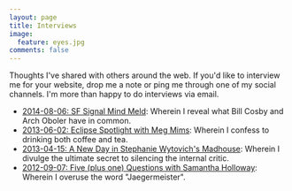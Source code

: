 ```yaml
---
layout: page
title: Interviews
image:
  feature: eyes.jpg
comments: false
---
```


Thoughts I've shared with others around the web. If you'd like to interview me for your website, drop me a note or ping me through one of my social channels. I'm more than happy to do interviews via email.

* [2014-08-06: SF Signal Mind Meld](http://www.sfsignal.com/archives/2014/08/mind-meld-our-favorite-library-and-bookstore-memories/):  Wherein I reveal what Bill Cosby and Arch Oboler have in common.
* [2013-06-02: Eclipse Spotlight with Meg Mims](http://megmims.com/2013/06/12/eclipse-spotlight-dark-fantasy-author-david-day/): Wherein I confess to drinking both coffee and tea.
* [2013-04-15: A New Day in Stephanie Wytovich's Madhouse](http://joinmeinthemadhouse.blogspot.com/2013/04/its-new-day-in-madhouse.html): Wherein I divulge the ultimate secret to silencing the internal critic.
* [2012-09-07: Five (plus one) Questions with Samantha Holloway](http://www.samanthaholloway.com/2012/09/five-plus-one-questions-david-day.html): Wherein I overuse the word "Jaegermeister".
